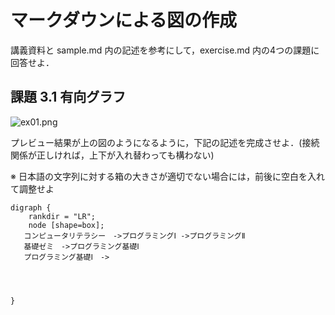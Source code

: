 # マークダウンによる図の作成

講義資料と sample.md 内の記述を参考にして，exercise.md 内の4つの課題に回答せよ．

## 課題 3.1 有向グラフ

![ex01.png](ex01.png)

プレビュー結果が上の図のようになるように，下記の記述を完成させよ．(接続関係が正しければ，上下が入れ替わっても構わない)

※ 日本語の文字列に対する箱の大きさが適切でない場合には，前後に空白を入れて調整せよ

```graphviz
digraph {
    rankdir = "LR";
    node [shape=box];
   コンピュータリテラシー　->プログラミングⅠ ->プログラミングⅡ
   基礎ゼミ　->プログラミング基礎Ⅰ
   プログラミング基礎Ⅰ　->

    
    
     
}
```
